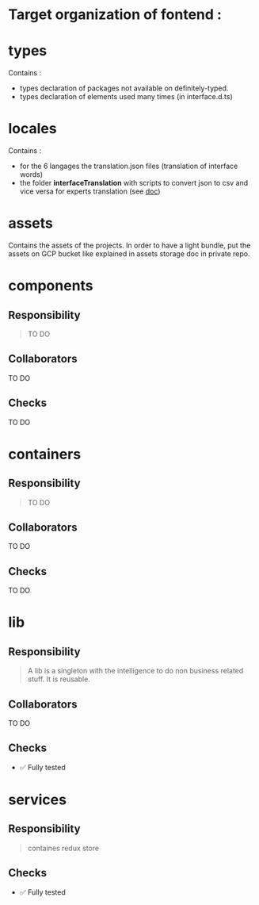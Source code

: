 # Target organization of fontend :

# types

Contains :

- types declaration of packages not available on definitely-typed.
- types declaration of elements used many times (in interface.d.ts)

# locales

Contains :

- for the 6 langages the translation.json files (translation of interface words)
- the folder **interfaceTranslation** with scripts to convert json to csv and vice versa for experts translation (see [doc](../../client/src/locales/interfaceTranslation/README.md))

# assets

Contains the assets of the projects. In order to have a light bundle, put the assets on GCP bucket like explained in assets storage doc in private repo.

# components

## Responsibility

> TO DO

## Collaborators

TO DO

## Checks

TO DO

# containers

## Responsibility

> TO DO

## Collaborators

TO DO

## Checks

TO DO

# lib

## Responsibility

> A lib is a singleton with the intelligence to do non business related stuff. It is reusable.

## Collaborators

TO DO

## Checks

- ✅ Fully tested

# services

## Responsibility

> containes redux store

## Checks

- ✅ Fully tested

